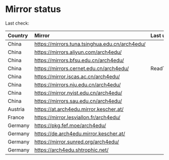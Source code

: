 <script src="./time.js"></script>
# Mirror status
Last check: <script type="text/javascript">localize(1750696405.394908);</script>

|Country|Mirror|Last update|
|:------|:-----|:----------|
|China|https://mirrors.tuna.tsinghua.edu.cn/arch4edu/|<script type="text/javascript">localize(1750661438);</script>|
|China|https://mirrors.aliyun.com/arch4edu/|<script type="text/javascript">localize(1750661438);</script>|
|China|https://mirrors.bfsu.edu.cn/arch4edu/|<script type="text/javascript">localize(1750661438);</script>|
|China|https://mirrors.cernet.edu.cn/arch4edu/|ReadTimeout|
|China|https://mirror.iscas.ac.cn/arch4edu/|<script type="text/javascript">localize(1750574662);</script>|
|China|https://mirrors.nju.edu.cn/arch4edu/|<script type="text/javascript">localize(1750574662);</script>|
|China|https://mirror.nyist.edu.cn/arch4edu/|<script type="text/javascript">localize(1750661438);</script>|
|China|https://mirrors.sau.edu.cn/arch4edu/|<script type="text/javascript">localize(1731653531);</script>|
|Austria|https://at.arch4edu.mirror.kescher.at/|<script type="text/javascript">localize(1750661438);</script>|
|France|https://mirror.lesviallon.fr/arch4edu/|<script type="text/javascript">localize(1750661438);</script>|
|Germany|https://pkg.fef.moe/arch4edu/|<script type="text/javascript">localize(1750661438);</script>|
|Germany|https://de.arch4edu.mirror.kescher.at/|<script type="text/javascript">localize(1750661438);</script>|
|Germany|https://mirror.sunred.org/arch4edu/|<script type="text/javascript">localize(1750661438);</script>|
|Germany|https://arch4edu.shtrophic.net/|<script type="text/javascript">localize(1750661438);</script>|

<script src="./tablefilter/tablefilter.js"></script>
<script src="./table.js"></script>